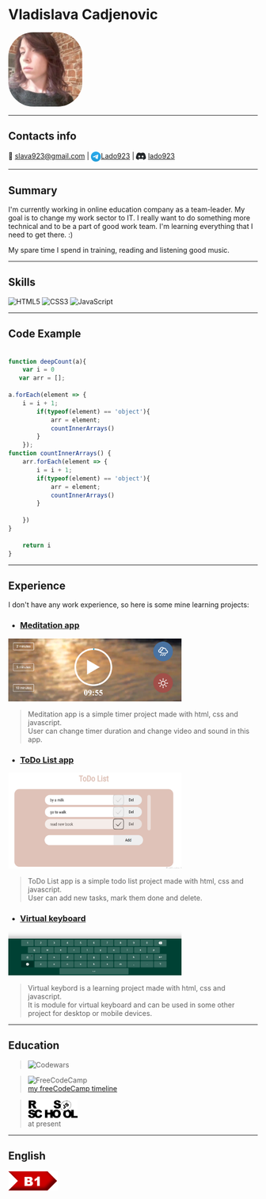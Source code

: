 # Vladislava Cadjenovic

<img align="rigth" alt="profile image" width="150px" style="border-radius: 50px"
 src="assets\photo.jpg" />

 ***
## Contacts info
📧 slava923@gmail.com   |   [<img align="center" alt="Telegram" width="20px"  src="assets\tg-logo.png" />](https://t.me/Lado923)[Lado923](https://t.me/Lado923)   |   [<img align="center" alt="Discord" width="20px"  src="assets\Discord-Logo-Black.png" />](https://discord.com/users/lado923#4487) [lado923](https://discord.com/users/lado923#4487)

***
## Summary

I'm currently working in online education company as a team-leader. My goal is to change my work sector to IT. I really want to do something more technical and to be a part of good work team.
I'm learning everything that I need to get there. :)

My spare time I spend in training, reading and listening good music.

***

## Skills

![HTML5](https://img.shields.io/badge/html5-%23E34F26.svg?style=for-the-badge&logo=html5&logoColor=white)   ![CSS3](https://img.shields.io/badge/css3-%231572B6.svg?style=for-the-badge&logo=css3&logoColor=white)   ![JavaScript](https://img.shields.io/badge/javascript-%23323330.svg?style=for-the-badge&logo=javascript&logoColor=%23F7DF1E)

***

## Code Example

```javascript

function deepCount(a){
    var i = 0
   var arr = [];

a.forEach(element => {
    i = i + 1;
        if(typeof(element) == 'object'){
            arr = element;
            countInnerArrays()
        }
    });
function countInnerArrays() {
    arr.forEach(element => {
        i = i + 1;
        if(typeof(element) == 'object'){
            arr = element;
            countInnerArrays()
        }

    })
}

    return i
}

```

***

## Experience

I don't have any work experience, so here is some mine learning projects:

 - ### [Meditation app](https://lado923.github.io/meditation_app/)
 
 <img alt="Meditation app" width="350px" src="assets\meditation_app.png" />

 > Meditation app is a simple timer project made with html, css and javascript.  
 > User can change timer duration and change video and sound in this app.  
 




 - ### [ToDo List app](https://lado923.github.io/ToDo_List/)

<img alt="ToDo List" width="350px" src="assets\ToDo_List_app.png" />

> ToDo List app is a simple todo list project made with html, css and javascript.  
> User can add new tasks, mark them done and delete.  





 - ### [Virtual keyboard](https://lado923.github.io/Virtual_keyboard/)

  <img alt="virtual keyboard" width="350px" src="assets\virtual_keyboard_app.png" />

  > Virtual keybord is a learning project made with html, css and javascript.  
  > It is module for virtual keyboard and can be used in some other project for desktop or mobile devices.  

 ***

## Education

 >![Codewars](https://www.codewars.com/users/Lado923/badges/large)

>![FreeCodeCamp](https://img.shields.io/badge/Freecodecamp-%23123.svg?&style=for-the-badge&logo=freecodecamp&logoColor=green)  
> [my freeCodeCamp timeline](https://www.freecodecamp.org/fcce5e1cad2-8246-4c36-92fa-7d9c7b335e46)

>[<img align="rigth" alt="rsschool" width="100px" src="assets\rsschool_logo.png" />](https://rs.school/)  
> at present

***

## English

<img align="rigth" alt="english-level" width="100px" src="assets\english_level.png" />
